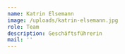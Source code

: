 ```yaml
---
name: Katrin Elsemann
image: /uploads/katrin-elsemann.jpg
role: Team
description: Geschäftsführerin
mail: ''
---
```


